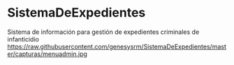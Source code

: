 # SistemaDeExpedientes
Sistema de información para gestión de expedientes criminales de infanticidio 
https://raw.githubusercontent.com/genesysrm/SistemaDeExpedientes/master/capturas/menuadmin.jpg
